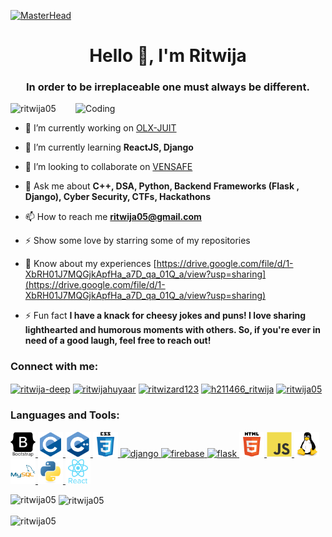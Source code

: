 [![MasterHead](https://media.licdn.com/dms/image/D4D16AQHYcpvLOEFUpw/profile-displaybackgroundimage-shrink_350_1400/0/1685990924974?e=1694044800&v=beta&t=NZHlugRMDKbi5jMPh8e5yZO-5C0BCI3kjqEQcDnxHSc)](https://codegrills.in)
<h1 align="center">Hello 👋, I'm Ritwija</h1>
<h3 align="center">In order to be irreplaceable one must always be different.</h3>
<img align="right" alt="Coding" width="400" src="https://media.tenor.com/CzdMW7wnLn8AAAAC/coding.gif">

<p align="left"> <img src="https://komarev.com/ghpvc/?username=ritwija05&label=Profile%20views&color=0e75b6&style=flat" alt="ritwija05" /> </p>

- 🔭 I’m currently working on [OLX-JUIT](https://github.com/ritwija05/OLX-JUIT)

- 🌱 I’m currently learning **ReactJS, Django**

- 👯 I’m looking to collaborate on [VENSAFE](https://github.com/ritwija05/VenSafe)

- 💬 Ask me about **C++, DSA, Python, Backend Frameworks (Flask , Django), Cyber Security, CTFs, Hackathons**

- 📫 How to reach me **ritwija05@gmail.com**

- ⚡ Show some love by starring some of my repositories

- 📄 Know about my experiences [https://drive.google.com/file/d/1-XbRH01J7MQGjkApfHa_a7D_qa_01Q_a/view?usp=sharing](https://drive.google.com/file/d/1-XbRH01J7MQGjkApfHa_a7D_qa_01Q_a/view?usp=sharing)

- ⚡ Fun fact **I have a knack for cheesy jokes and puns! I love sharing lighthearted and humorous moments with others. So, if you're ever in need of a good laugh, feel free to reach out!**

<h3 align="left">Connect with me:</h3>
<p align="left">
<a href="https://linkedin.com/in/ritwija-deep" target="blank"><img align="center" src="https://raw.githubusercontent.com/rahuldkjain/github-profile-readme-generator/master/src/images/icons/Social/linked-in-alt.svg" alt="ritwija-deep" height="30" width="40" /></a>
<a href="https://instagram.com/ritwijahuyaar" target="blank"><img align="center" src="https://raw.githubusercontent.com/rahuldkjain/github-profile-readme-generator/master/src/images/icons/Social/instagram.svg" alt="ritwijahuyaar" height="30" width="40" /></a>
<a href="https://www.codechef.com/users/ritwizard123" target="blank"><img align="center" src="https://cdn.jsdelivr.net/npm/simple-icons@3.1.0/icons/codechef.svg" alt="ritwizard123" height="30" width="40" /></a>
<a href="https://www.hackerrank.com/h211466_ritwija" target="blank"><img align="center" src="https://raw.githubusercontent.com/rahuldkjain/github-profile-readme-generator/master/src/images/icons/Social/hackerrank.svg" alt="h211466_ritwija" height="30" width="40" /></a>
<a href="https://www.leetcode.com/ritwija05" target="blank"><img align="center" src="https://raw.githubusercontent.com/rahuldkjain/github-profile-readme-generator/master/src/images/icons/Social/leet-code.svg" alt="ritwija05" height="30" width="40" /></a>
</p>

<h3 align="left">Languages and Tools:</h3>
<p align="left"> <a href="https://getbootstrap.com" target="_blank" rel="noreferrer"> <img src="https://raw.githubusercontent.com/devicons/devicon/master/icons/bootstrap/bootstrap-plain-wordmark.svg" alt="bootstrap" width="40" height="40"/> </a> <a href="https://www.cprogramming.com/" target="_blank" rel="noreferrer"> <img src="https://raw.githubusercontent.com/devicons/devicon/master/icons/c/c-original.svg" alt="c" width="40" height="40"/> </a> <a href="https://www.w3schools.com/cpp/" target="_blank" rel="noreferrer"> <img src="https://raw.githubusercontent.com/devicons/devicon/master/icons/cplusplus/cplusplus-original.svg" alt="cplusplus" width="40" height="40"/> </a> <a href="https://www.w3schools.com/css/" target="_blank" rel="noreferrer"> <img src="https://raw.githubusercontent.com/devicons/devicon/master/icons/css3/css3-original-wordmark.svg" alt="css3" width="40" height="40"/> </a> <a href="https://www.djangoproject.com/" target="_blank" rel="noreferrer"> <img src="https://cdn.worldvectorlogo.com/logos/django.svg" alt="django" width="40" height="40"/> </a> <a href="https://firebase.google.com/" target="_blank" rel="noreferrer"> <img src="https://www.vectorlogo.zone/logos/firebase/firebase-icon.svg" alt="firebase" width="40" height="40"/> </a> <a href="https://flask.palletsprojects.com/" target="_blank" rel="noreferrer"> <img src="https://www.vectorlogo.zone/logos/pocoo_flask/pocoo_flask-icon.svg" alt="flask" width="40" height="40"/> </a> <a href="https://www.w3.org/html/" target="_blank" rel="noreferrer"> <img src="https://raw.githubusercontent.com/devicons/devicon/master/icons/html5/html5-original-wordmark.svg" alt="html5" width="40" height="40"/> </a> <a href="https://developer.mozilla.org/en-US/docs/Web/JavaScript" target="_blank" rel="noreferrer"> <img src="https://raw.githubusercontent.com/devicons/devicon/master/icons/javascript/javascript-original.svg" alt="javascript" width="40" height="40"/> </a> <a href="https://www.linux.org/" target="_blank" rel="noreferrer"> <img src="https://raw.githubusercontent.com/devicons/devicon/master/icons/linux/linux-original.svg" alt="linux" width="40" height="40"/> </a> <a href="https://www.mysql.com/" target="_blank" rel="noreferrer"> <img src="https://raw.githubusercontent.com/devicons/devicon/master/icons/mysql/mysql-original-wordmark.svg" alt="mysql" width="40" height="40"/> </a> <a href="https://www.python.org" target="_blank" rel="noreferrer"> <img src="https://raw.githubusercontent.com/devicons/devicon/master/icons/python/python-original.svg" alt="python" width="40" height="40"/> </a> <a href="https://reactjs.org/" target="_blank" rel="noreferrer"> <img src="https://raw.githubusercontent.com/devicons/devicon/master/icons/react/react-original-wordmark.svg" alt="react" width="40" height="40"/> </a> </p>

<p><img align="left" src="https://github-readme-stats.vercel.app/api/top-langs?username=ritwija05&show_icons=true&locale=en&layout=compact" alt="ritwija05" /></p>

<p>&nbsp;<img align="center" src="https://github-readme-stats.vercel.app/api?username=ritwija05&show_icons=true&locale=en" alt="ritwija05" /></p>

<p><img align="center" src="https://github-readme-streak-stats.herokuapp.com/?user=ritwija05&" alt="ritwija05" /></p>
